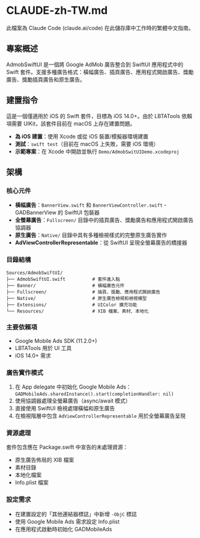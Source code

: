 # CLAUDE-zh-TW.md

此檔案為 Claude Code (claude.ai/code) 在此儲存庫中工作時的繁體中文指南。

## 專案概述

AdmobSwiftUI 是一個將 Google AdMob 廣告整合到 SwiftUI 應用程式中的 Swift 套件。支援多種廣告格式：橫幅廣告、插頁廣告、應用程式開啟廣告、獎勵廣告、獎勵插頁廣告和原生廣告。

## 建置指令

這是一個僅適用於 iOS 的 Swift 套件，目標為 iOS 14.0+。由於 LBTATools 依賴項需要 UIKit，該套件目前在 macOS 上存在建置問題。

- **為 iOS 建置**：使用 Xcode 或從 iOS 裝置/模擬器環境建置
- **測試**：`swift test`（目前在 macOS 上失敗，需要 iOS 環境）
- **示範專案**：在 Xcode 中開啟並執行 `Demo/AdmobSwitUIDemo.xcodeproj`

## 架構

### 核心元件

- **橫幅廣告**：`BannerView.swift` 和 `BannerViewController.swift` - GADBannerView 的 SwiftUI 包裝器
- **全螢幕廣告**：`Fullscreen/` 目錄中的插頁廣告、獎勵廣告和應用程式開啟廣告協調器
- **原生廣告**：`Native/` 目錄中具有多種檢視樣式的完整原生廣告實作
- **AdViewControllerRepresentable**：從 SwiftUI 呈現全螢幕廣告的橋接器

### 目錄結構

```
Sources/AdmobSwiftUI/
├── AdmobSwiftUI.swift          # 套件進入點
├── Banner/                     # 橫幅廣告元件
├── Fullscreen/                 # 插頁、獎勵、應用程式開啟廣告
├── Native/                     # 原生廣告檢視和檢視模型
├── Extensions/                 # UIColor 擴充功能
└── Resources/                  # XIB 檔案、素材、本地化
```

### 主要依賴項

- Google Mobile Ads SDK (11.2.0+)
- LBTATools 用於 UI 工具
- iOS 14.0+ 需求

### 廣告實作模式

1. 在 App delegate 中初始化 Google Mobile Ads：`GADMobileAds.sharedInstance().start(completionHandler: nil)`
2. 使用協調器處理全螢幕廣告（async/await 模式）
3. 直接使用 SwiftUI 檢視處理橫幅和原生廣告
4. 在檢視階層中包含 `AdViewControllerRepresentable` 用於全螢幕廣告呈現

### 資源處理

套件包含應在 Package.swift 中宣告的未處理資源：
- 原生廣告佈局的 XIB 檔案
- 素材目錄
- 本地化檔案
- Info.plist 檔案

### 設定需求

- 在建置設定的「其他連結器標誌」中新增 `-ObjC` 標誌
- 使用 Google Mobile Ads 需求設定 Info.plist
- 在應用程式啟動時初始化 GADMobileAds